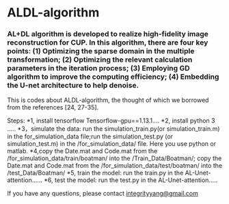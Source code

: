 # ALDL-algorithm
###  AL+DL algorithm is developed to realize high-fidelity image reconstruction for CUP. In this algorithm, there are four key points: (1) Optimizing the sparse domain in the multiple transformation; (2) Optimizing the relevant calculation parameters in the iteration process; (3) Employing GD algorithm to improve the computing efficiency; (4) Embedding the U-net architecture to help denoise. 

This is codes about ALDL-algorithm, the thought of which we borrowed from the references [24, 27-35]. 

Steps:
*1, install tensorflow Tensorflow-gpu==1.13.1....
*2, install python 3 .....
*3，simulate the data: run the simulation_train.py(or simulation_train.m) in the for_simulation_data file;run the simulation_test.py (or simulation_test.m) in the /for_simulation_data/ file. Here you use python or matlab.
*4,copy the Date.mat and Code.mat from the /for_simulation_data/train/boatman/ into the /Train_Data/Boatman/; copy the Date.mat and Code.mat from the /for_simulation_data/test/boatman/ into the /test_Data/Boatman/
*5, train the model: run the train.py in the AL-Unet-attention......
*6, test the model: run the test.py in the AL-Unet-attention..... 

If you have any questions, please contact integrityyang@gmail.com

